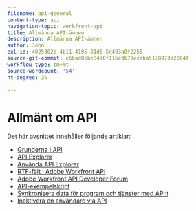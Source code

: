```yaml
---
filename: api-general
content-type: api
navigation-topic: workfront-api
title: Allmänna API-ämnen
description: Allmänna API-ämnen
author: John
exl-id: 4025002b-4b11-4105-81d6-5d493a0f2255
source-git-commit: e6bad8cbe84d0f116e9679ecaba5178973a2604f
workflow-type: tm+mt
source-wordcount: '54'
ht-degree: 3%

---
```



# Allmänt om API

Det här avsnittet innehåller följande artiklar:

* [Grunderna i API](../../wf-api/general/api-basics.md)
* [API Explorer](../../wf-api/general/api-explorer.md)
* [Använda API Explorer](../../wf-api/general/using-api-explorer.md)
* [RTF-fält i Adobe Workfront API](../../wf-api/general/rich-text-field-api.md)
* [Adobe Workfront API Developer Forum](../../wf-api/general/api-developer-forum.md)
* [API-exempelskript](../../wf-api/general/api-example-scripts.md)
* [Synkronisera data för program och tjänster med API:t](../../wf-api/general/api-sync-data.md)
* [Inaktivera en användare via API](../../wf-api/general/deactivate-user-api.md)
<!--
* [Projects API](../../wf-api/general/projects-api.md)
-->
